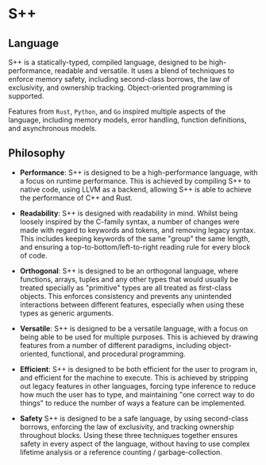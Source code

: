 # S++

<primary-label ref="header-label"/>

<secondary-label ref="doc-wip"/>

## Language

S++ is a statically-typed, compiled language, designed to be high-performance, readable and versatile. It uses a blend
of techniques to enforce memory safety, including second-class borrows, the law of exclusivity, and ownership tracking.
Object-oriented programming is supported.

Features from `Rust`, `Python`, and `Go` inspired multiple aspects of the language, including memory models, error
handling, function definitions, and asynchronous models.

## Philosophy

- **Performance**: S++ is designed to be a high-performance language, with a focus on runtime performance. This is
  achieved by compiling S++ to native code, using LLVM as a backend, allowing S++ is able to achieve the performance of
  C++ and Rust.

- **Readability**: S++ is designed with readability in mind. Whilst being loosely inspired by the C-family syntax, a
  number of changes were made with regard to keywords and tokens, and removing legacy syntax. This includes keeping
  keywords of the same "group" the same length, and ensuring a top-to-bottom/left-to-right reading rule for every block
  of code.

- **Orthogonal**: S++ is designed to be an orthogonal language, where functions, arrays, tuples and any other types that
  would usually be treated specially as "primitive" types are all treated as first-class objects. This enforces
  consistency and prevents any unintended interactions between different features, especially when using these types as
  generic arguments.

- **Versatile**: S++ is designed to be a versatile language, with a focus on being able to be used for multiple
  purposes. This is achieved by drawing features from a number of different paradigms, including object-oriented,
  functional, and procedural programming.

- **Efficient**: S++ is designed to be both efficient for the user to program in, and efficient for the machine to
  execute. This is achieved by stripping out legacy features in other languages, forcing type inference to reduce how
  much the user has to type, and maintaining "one correct way to do things" to reduce the number of ways a feature can
  be implemented.

- **Safety** S++ is designed to be a safe language, by using second-class borrows, enforcing the law of exclusivity, and
  tracking ownership throughout blocks. Using these three techniques together ensures safety in every aspect of the
  language, without having to use complex lifetime analysis or a reference counting / garbage-collection.
